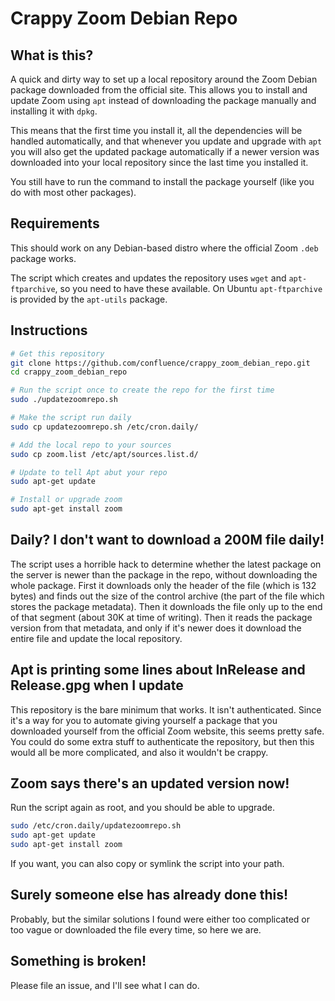 # Crappy Zoom Debian Repo

## What is this?

A quick and dirty way to set up a local repository around the Zoom Debian package downloaded from the official site. This allows you to install and update Zoom using `apt` instead of downloading the package manually and installing it with `dpkg`.

This means that the first time you install it, all the dependencies will be handled automatically, and that whenever you update and upgrade with `apt` you will also get the updated package automatically if a newer version was downloaded into your local repository since the last time you installed it.

You still have to run the command to install the package yourself (like you do with most other packages).

## Requirements

This should work on any Debian-based distro where the official Zoom `.deb` package works.

The script which creates and updates the repository uses `wget` and `apt-ftparchive`, so you need to have these available. On Ubuntu `apt-ftparchive` is provided by the `apt-utils` package.

## Instructions

```bash
# Get this repository
git clone https://github.com/confluence/crappy_zoom_debian_repo.git
cd crappy_zoom_debian_repo

# Run the script once to create the repo for the first time
sudo ./updatezoomrepo.sh

# Make the script run daily
sudo cp updatezoomrepo.sh /etc/cron.daily/

# Add the local repo to your sources
sudo cp zoom.list /etc/apt/sources.list.d/

# Update to tell Apt abut your repo
sudo apt-get update

# Install or upgrade zoom
sudo apt-get install zoom
```

## Daily? I don't want to download a 200M file daily!

The script uses a horrible hack to determine whether the latest package on the server is newer than the package in the repo, without downloading the whole package. First it downloads only the header of the file (which is 132 bytes) and finds out the size of the control archive (the part of the file which stores the package metadata). Then it downloads the file only up to the end of that segment (about 30K at time of writing). Then it reads the package version from that metadata, and only if it's newer does it download the entire file and update the local repository.

## Apt is printing some lines about InRelease and Release.gpg when I update

This repository is the bare minimum that works. It isn't authenticated. Since it's a way for you to automate giving yourself a package that you downloaded yourself from the official Zoom website, this seems pretty safe. You could do some extra stuff to authenticate the repository, but then this would all be more complicated, and also it wouldn't be crappy.

## Zoom says there's an updated version now!

Run the script again as root, and you should be able to upgrade.

```bash
sudo /etc/cron.daily/updatezoomrepo.sh
sudo apt-get update
sudo apt-get install zoom
```

If you want, you can also copy or symlink the script into your path.

## Surely someone else has already done this!

Probably, but the similar solutions I found were either too complicated or too vague or downloaded the file every time, so here we are.

## Something is broken!

Please file an issue, and I'll see what I can do.
